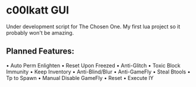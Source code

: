 # c00lkatt GUI
Under development script for The Chosen One. My first lua project so it probably won't be amazing.

## Planned Features:
• Auto Perm Enlighten
• Reset Upon Freezed
• Anti-Glitch 
• Toxic Block Immunity
• Keep Inventory
• Anti-Blind/Blur
• Anti-GameFly
• Steal Btools
• Tp to Spawn
• Manual Disable GameFly
• Reset
• Execute IY